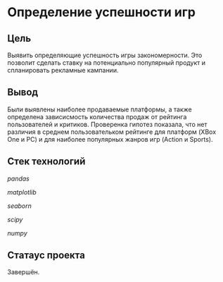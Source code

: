 # Определение успешности игр

## Цель

Выявить определяющие успешность игры закономерности. Это позволит сделать ставку на потенциально популярный продукт и спланировать рекламные кампании.

## Вывод

Были выявлены наиболее продаваемые платформы, а также определена зависисмость количества продаж от рейтинга пользователей и критиков.
Проверенка гипотез показала, что нет различия в среднем пользовательком рейтинге для платформ (XBox One и PC) и для наиболее популярных жанров игр (Action и Sports).

## Стек технологий

 *pandas*

 *matplotlib*

 *seaborn*

 *scipy*

 *numpy*

## Статаус проекта

Завершён.
